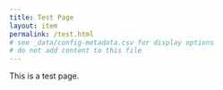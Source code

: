 ```yaml
---
title: Test Page
layout: item
permalink: /test.html
# see _data/config-metadata.csv for display options
# do not add content to this file
---
```


This is a test page.